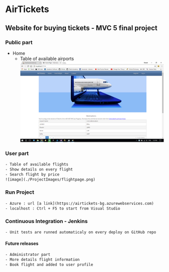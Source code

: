 # AirTickets

## Website for buying tickets - MVC 5 final project

### Public part

- Home
    - Table of available airports
    ![image](./ProjectImages/homepage.png)

### User part
    - Table of available flights
    - Show details on every flight
    - Search flight by price
    ![image](./ProjectImages/flightpage.png)

### Run Project 
    - Azure : url [a link](https://airtickets-bg.azurewebservices.com)
    - localhost : Ctrl + F5 to start from Visual Studio

### Continuous Integration - Jenkins
    - Unit tests are runned automaticaly on every deploy on GitHub repo

#### Future releases

    - Administrator part
    - More details flight information
    - Book flight and added to user profile
